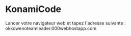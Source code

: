 # KonamiCode
Lancer votre navigateur web et tapez l'adresse suivante : okkowenoteamleader.000webhostapp.com
